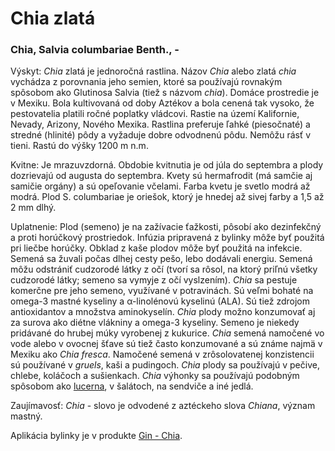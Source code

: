 Chia zlatá
==========

### Chia, Salvia columbariae Benth., -

Výskyt: *Chia* zlatá je jednoročná rastlina. Názov *Chia* alebo zlatá *chia*
vychádza z porovnania jeho semien, ktoré sa používajú rovnakým spôsobom ako
Glutinosa Salvia (tiež s názvom *chia*). Domáce prostredie je v Mexiku. Bola
kultivovaná od doby Aztékov a bola cenená tak vysoko, že pestovatelia platili
ročné poplatky vládcovi. Rastie na území Kalifornie, Nevady, Arizony, Nového
Mexika. Rastlina preferuje ľahké (piesočnaté) a stredné (hlinité) pôdy a
vyžaduje dobre odvodnenú pôdu. Nemôžu rásť v tieni. Rastú do výšky 1200 m n.m.

Kvitne: Je mrazuvzdorná. Obdobie kvitnutia je od júla do septembra a plody
dozrievajú od augusta do septembra. Kvety sú hermafrodit (má samčie aj samičie
orgány) a sú opeľovanie včelami. Farba kvetu je svetlo modrá až modrá. Plod S.
columbariae je oriešok, ktorý je hnedej až sivej farby a 1,5 až 2 mm dlhý.

Uplatnenie: Plod (semeno) je na zažívacie ťažkosti, pôsobí ako dezinfekčný a
proti horúčkový prostriedok. Infúzia pripravená z bylinky môže byť použitá pri
liečbe horúčky. Obklad z kaše plodov môže byť použitá na infekcie. Semená sa
žuvali počas dlhej cesty pešo, lebo dodávali energiu. Semená môžu odstrániť
cudzorodé látky z očí (tvorí sa rôsol, na ktorý priľnú všetky cudzorodé látky;
semeno sa vymyje z očí vyslzením). *Chia* sa pestuje komerčne pre jeho semeno,
využívané v potravinách. Sú veľmi bohaté na omega-3 mastné kyseliny a
α-linolénovú kyselinú (ALA). Sú tiež zdrojom antioxidantov a množstva
aminokyselín. *Chia* plody možno konzumovať aj za surova ako diétne vlákniny a
omega-3 kyseliny. Semeno je niekedy pridávané do hrubej múky vyrobenej z
kukurice. *Chia* semená namočené vo vode alebo v ovocnej šťave sú tiež často
konzumované a sú známe najmä v Mexiku ako *Chia fresca*. Namočené semená v
zrôsolovatenej konzistencii sú používané v *gruels*, kaši a pudingoch. *Chia*
plody sa používajú v pečive, chlebe, koláčoch a sušienkach. *Chia* výhonky sa
používajú podobným spôsobom ako
[lucerna](../bylinky/lucerna-siata), v šalátoch, na sendviče a iné
jedlá.

Zaujímavosť: *Chia* - slovo je odvodené z aztéckeho slova *Chiana*, význam
mastný.

Aplikácia bylinky je v produkte [Gin - Chia](../proflp/gin-chia).
